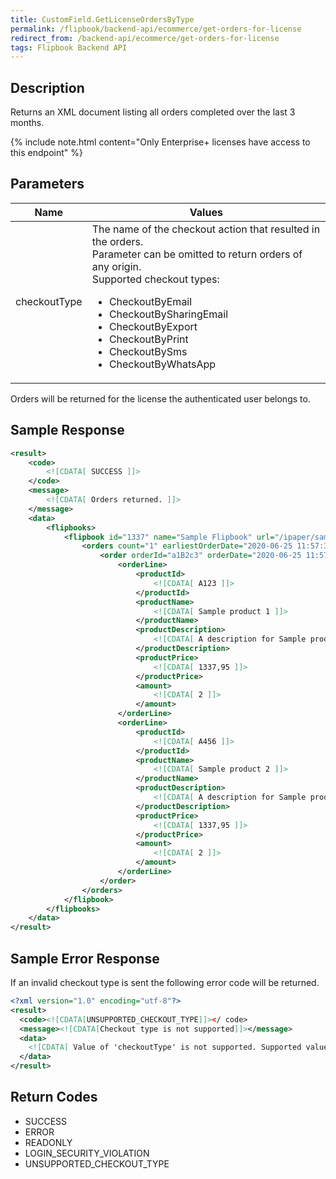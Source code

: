 ```yaml
---
title: CustomField.GetLicenseOrdersByType
permalink: /flipbook/backend-api/ecommerce/get-orders-for-license
redirect_from: /backend-api/ecommerce/get-orders-for-license
tags: Flipbook Backend API
---
```


## Description

Returns an XML document listing all orders completed over the last 3 months.

{% include note.html content="Only Enterprise+ licenses have access to this endpoint" %}

## Parameters
<table>
	<thead>
		<tr>
			<th>Name</th>
			<th>Values</th>
		</tr>
	</thead>
	<tbody>
		<tr>
			<td>checkoutType</td>
			<td>
				The name of the checkout action that resulted in the orders.<br/>
				Parameter can be omitted to return orders of any origin.<br/>
				Supported checkout types:
				<ul>
					<li>CheckoutByEmail</li>
					<li>CheckoutBySharingEmail</li>
					<li>CheckoutByExport</li>
					<li>CheckoutByPrint</li>
					<li>CheckoutBySms</li>
					<li>CheckoutByWhatsApp</li>
				</ul>				
			</td>
		</tr>
	</tbody>
</table>

Orders will be returned for the license the authenticated user belongs to.

## Sample Response

```xml
<result>
	<code>
		<![CDATA[ SUCCESS ]]>
	</code>
	<message>
		<![CDATA[ Orders returned. ]]>
	</message>
	<data>
		<flipbooks>
			<flipbook id="1337" name="Sample Flipbook" url="/ipaper/sample-flipbook/">
				<orders count="1" earliestOrderDate="2020-06-25 11:57:35" latestOrderDate="2020-06-25 11:57:35">
					<order orderId="a1B2c3" orderDate="2020-06-25 11:57:35" checkoutType="CheckoutByEmail" orderLinesCount="2" totalOrderValue="5351,8">
						<orderLine>
							<productId>
								<![CDATA[ A123 ]]>
							</productId>
							<productName>
								<![CDATA[ Sample product 1 ]]>
							</productName>
							<productDescription>
								<![CDATA[ A description for Sample product 1 ]]>
							</productDescription>
							<productPrice>
								<![CDATA[ 1337,95 ]]>
							</productPrice>
							<amount>
								<![CDATA[ 2 ]]>
							</amount>
						</orderLine>
						<orderLine>
							<productId>
								<![CDATA[ A456 ]]>
							</productId>
							<productName>
								<![CDATA[ Sample product 2 ]]>
							</productName>
							<productDescription>
								<![CDATA[ A description for Sample product 2 ]]>
							</productDescription>
							<productPrice>
								<![CDATA[ 1337,95 ]]>
							</productPrice>
							<amount>
								<![CDATA[ 2 ]]>
							</amount>
						</orderLine>
					</order>
				</orders>
			</flipbook>
		</flipbooks>
	</data>
</result>
```

## Sample Error Response

If an invalid checkout type is sent the following error code will be returned.

```xml
<?xml version="1.0" encoding="utf-8"?>
<result>
  <code><![CDATA[UNSUPPORTED_CHECKOUT_TYPE]]></ code>
  <message><![CDATA[Checkout type is not supported]]></message>
  <data>
    <![CDATA[ Value of 'checkoutType' is not supported. Supported values: "", "CheckoutByEmail", "CheckoutByExport", "CheckoutByPrint", "CheckoutBySharingEmail", "CheckoutBySms", "CheckoutByWhatsApp" ]]>
  </data>
</result>
```

## Return Codes

* SUCCESS
* ERROR
* READONLY
* LOGIN_SECURITY_VIOLATION
* UNSUPPORTED_CHECKOUT_TYPE
